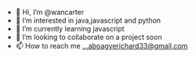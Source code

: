 - 👋 Hi, I’m @wancarter
- 👀 I’m interested in java,javascript and python
- 🌱 I’m currently learning javascript 
- 💞️ I’m looking to collaborate on a project soon
- 📫 How to reach me ...aboagyerichard33@gmail.com

<!---
wancarter/wancarter is a ✨ special ✨ repository because its `README.md` (this file) appears on your GitHub profile.
You can click the Preview link to take a look at your changes.
--->
